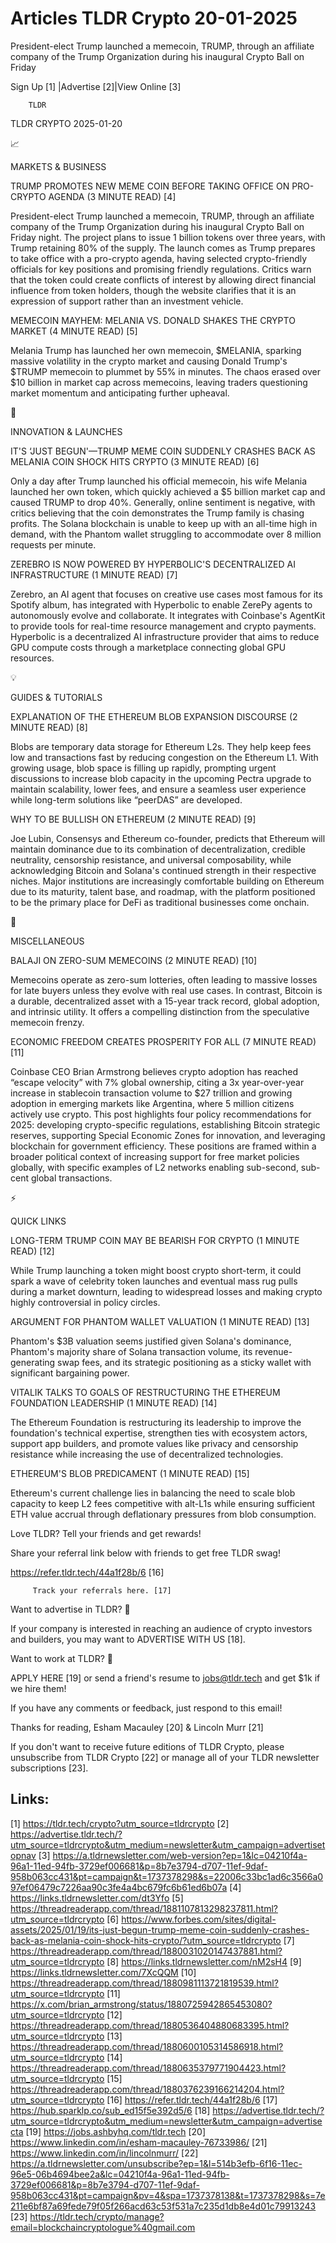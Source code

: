 # Articles TLDR Crypto 20-01-2025

President-elect Trump launched a memecoin, TRUMP, through an affiliate
company of the Trump Organization during his inaugural Crypto Ball on
Friday ‌ ‌ ‌ ‌ ‌ ‌ ‌ ‌ ‌ ‌ ‌ ‌ ‌ ‌ ‌ ‌ ‌ ‌ ‌ ‌ ‌ ‌ ‌ ‌ ‌ ‌  ‌ ‌ ‌ ‌ ‌ ‌ ‌ ‌ ‌ ‌ ‌ ‌ ‌ ‌ ‌ ‌ ‌ ‌ ‌ ‌ ‌ ‌ ‌ ‌ ‌ ‌ 


 Sign Up [1] |Advertise [2]|View Online [3] 

		TLDR 

TLDR CRYPTO 2025-01-20

📈 

MARKETS & BUSINESS

 TRUMP PROMOTES NEW MEME COIN BEFORE TAKING OFFICE ON PRO-CRYPTO
AGENDA (3 MINUTE READ) [4] 

 President-elect Trump launched a memecoin, TRUMP, through an
affiliate company of the Trump Organization during his inaugural
Crypto Ball on Friday night. The project plans to issue 1 billion
tokens over three years, with Trump retaining 80% of the supply. The
launch comes as Trump prepares to take office with a pro-crypto
agenda, having selected crypto-friendly officials for key positions
and promising friendly regulations. Critics warn that the token could
create conflicts of interest by allowing direct financial influence
from token holders, though the website clarifies that it is an
expression of support rather than an investment vehicle. 

 MEMECOIN MAYHEM: MELANIA VS. DONALD SHAKES THE CRYPTO MARKET (4
MINUTE READ) [5] 

 Melania Trump has launched her own memecoin, $MELANIA, sparking
massive volatility in the crypto market and causing Donald Trump's
$TRUMP memecoin to plummet by 55% in minutes. The chaos erased over
$10 billion in market cap across memecoins, leaving traders
questioning market momentum and anticipating further upheaval. 

🚀 

INNOVATION & LAUNCHES

 IT'S ‘JUST BEGUN'—TRUMP MEME COIN SUDDENLY CRASHES BACK AS
MELANIA COIN SHOCK HITS CRYPTO (3 MINUTE READ) [6] 

 Only a day after Trump launched his official memecoin, his wife
Melania launched her own token, which quickly achieved a $5 billion
market cap and caused TRUMP to drop 40%. Generally, online sentiment
is negative, with critics believing that the coin demonstrates the
Trump family is chasing profits. The Solana blockchain is unable to
keep up with an all-time high in demand, with the Phantom wallet
struggling to accommodate over 8 million requests per minute. 

 ZEREBRO IS NOW POWERED BY HYPERBOLIC'S DECENTRALIZED AI
INFRASTRUCTURE (1 MINUTE READ) [7] 

 Zerebro, an AI agent that focuses on creative use cases most famous
for its Spotify album, has integrated with Hyperbolic to enable ZerePy
agents to autonomously evolve and collaborate. It integrates with
Coinbase's AgentKit to provide tools for real-time resource management
and crypto payments. Hyperbolic is a decentralized AI infrastructure
provider that aims to reduce GPU compute costs through a marketplace
connecting global GPU resources. 

💡 

GUIDES & TUTORIALS

 EXPLANATION OF THE ETHEREUM BLOB EXPANSION DISCOURSE (2 MINUTE READ)
[8] 

 Blobs are temporary data storage for Ethereum L2s. They help keep
fees low and transactions fast by reducing congestion on the Ethereum
L1. With growing usage, blob space is filling up rapidly, prompting
urgent discussions to increase blob capacity in the upcoming Pectra
upgrade to maintain scalability, lower fees, and ensure a seamless
user experience while long-term solutions like “peerDAS” are
developed. 

 WHY TO BE BULLISH ON ETHEREUM (2 MINUTE READ) [9] 

 Joe Lubin, Consensys and Ethereum co-founder, predicts that Ethereum
will maintain dominance due to its combination of decentralization,
credible neutrality, censorship resistance, and universal
composability, while acknowledging Bitcoin and Solana's continued
strength in their respective niches. Major institutions are
increasingly comfortable building on Ethereum due to its maturity,
talent base, and roadmap, with the platform positioned to be the
primary place for DeFi as traditional businesses come onchain. 

🦄 

MISCELLANEOUS

 BALAJI ON ZERO-SUM MEMECOINS (2 MINUTE READ) [10] 

 Memecoins operate as zero-sum lotteries, often leading to massive
losses for late buyers unless they evolve with real use cases. In
contrast, Bitcoin is a durable, decentralized asset with a 15-year
track record, global adoption, and intrinsic utility. It offers a
compelling distinction from the speculative memecoin frenzy. 

 ECONOMIC FREEDOM CREATES PROSPERITY FOR ALL (7 MINUTE READ) [11] 

 Coinbase CEO Brian Armstrong believes crypto adoption has reached
“escape velocity” with 7% global ownership, citing a 3x
year-over-year increase in stablecoin transaction volume to $27
trillion and growing adoption in emerging markets like Argentina,
where 5 million citizens actively use crypto. This post highlights
four policy recommendations for 2025: developing crypto-specific
regulations, establishing Bitcoin strategic reserves, supporting
Special Economic Zones for innovation, and leveraging blockchain for
government efficiency. These positions are framed within a broader
political context of increasing support for free market policies
globally, with specific examples of L2 networks enabling sub-second,
sub-cent global transactions. 

⚡ 

QUICK LINKS

 LONG-TERM TRUMP COIN MAY BE BEARISH FOR CRYPTO (1 MINUTE READ) [12] 

 While Trump launching a token might boost crypto short-term, it could
spark a wave of celebrity token launches and eventual mass rug pulls
during a market downturn, leading to widespread losses and making
crypto highly controversial in policy circles. 

 ARGUMENT FOR PHANTOM WALLET VALUATION (1 MINUTE READ) [13] 

 Phantom's $3B valuation seems justified given Solana's dominance,
Phantom's majority share of Solana transaction volume, its
revenue-generating swap fees, and its strategic positioning as a
sticky wallet with significant bargaining power. 

 VITALIK TALKS TO GOALS OF RESTRUCTURING THE ETHEREUM FOUNDATION
LEADERSHIP (1 MINUTE READ) [14] 

 The Ethereum Foundation is restructuring its leadership to improve
the foundation's technical expertise, strengthen ties with ecosystem
actors, support app builders, and promote values like privacy and
censorship resistance while increasing the use of decentralized
technologies. 

 ETHEREUM'S BLOB PREDICAMENT (1 MINUTE READ) [15] 

 Ethereum's current challenge lies in balancing the need to scale blob
capacity to keep L2 fees competitive with alt-L1s while ensuring
sufficient ETH value accrual through deflationary pressures from blob
consumption. 

Love TLDR? Tell your friends and get rewards!

 Share your referral link below with friends to get free TLDR swag! 

 https://refer.tldr.tech/44a1f28b/6 [16] 

		 Track your referrals here. [17] 

Want to advertise in TLDR? 📰

 If your company is interested in reaching an audience of crypto
investors and builders, you may want to ADVERTISE WITH US [18]. 

Want to work at TLDR? 💼

 APPLY HERE [19] or send a friend's resume to jobs@tldr.tech and get
$1k if we hire them! 

 If you have any comments or feedback, just respond to this email! 

Thanks for reading, 
Esham Macauley [20] & Lincoln Murr [21] 

If you don't want to receive future editions of TLDR Crypto, please
unsubscribe from TLDR Crypto [22] or manage all of your TLDR
newsletter subscriptions [23]. 

 

Links:
------
[1] https://tldr.tech/crypto?utm_source=tldrcrypto
[2] https://advertise.tldr.tech/?utm_source=tldrcrypto&utm_medium=newsletter&utm_campaign=advertisetopnav
[3] https://a.tldrnewsletter.com/web-version?ep=1&lc=04210f4a-96a1-11ed-94fb-3729ef006681&p=8b7e3794-d707-11ef-9daf-958b063cc431&pt=campaign&t=1737378298&s=22006c33bc1ad6c3566a097ef06479c7226aa90c3fe4a4bc679fc6b61ed6b07a
[4] https://links.tldrnewsletter.com/dt3Yfo
[5] https://threadreaderapp.com/thread/1881107813298237811.html?utm_source=tldrcrypto
[6] https://www.forbes.com/sites/digital-assets/2025/01/19/its-just-begun-trump-meme-coin-suddenly-crashes-back-as-melania-coin-shock-hits-crypto/?utm_source=tldrcrypto
[7] https://threadreaderapp.com/thread/1880031020147437881.html?utm_source=tldrcrypto
[8] https://links.tldrnewsletter.com/nM2sH4
[9] https://links.tldrnewsletter.com/7XcQQM
[10] https://threadreaderapp.com/thread/1880981113721819539.html?utm_source=tldrcrypto
[11] https://x.com/brian_armstrong/status/1880725942865453080?utm_source=tldrcrypto
[12] https://threadreaderapp.com/thread/1880536404880683395.html?utm_source=tldrcrypto
[13] https://threadreaderapp.com/thread/1880600105314586918.html?utm_source=tldrcrypto
[14] https://threadreaderapp.com/thread/1880635379771904423.html?utm_source=tldrcrypto
[15] https://threadreaderapp.com/thread/1880376239166214204.html?utm_source=tldrcrypto
[16] https://refer.tldr.tech/44a1f28b/6
[17] https://hub.sparklp.co/sub_ed15f5e392d5/6
[18] https://advertise.tldr.tech/?utm_source=tldrcrypto&utm_medium=newsletter&utm_campaign=advertisecta
[19] https://jobs.ashbyhq.com/tldr.tech
[20] https://www.linkedin.com/in/esham-macauley-76733986/
[21] https://www.linkedin.com/in/lincolnmurr/
[22] https://a.tldrnewsletter.com/unsubscribe?ep=1&l=514b3efb-6f16-11ec-96e5-06b4694bee2a&lc=04210f4a-96a1-11ed-94fb-3729ef006681&p=8b7e3794-d707-11ef-9daf-958b063cc431&pt=campaign&pv=4&spa=1737378138&t=1737378298&s=7e211e6bf87a69fede79f05f266acd63c53f531a7c235d1db8e4d01c79913243
[23] https://tldr.tech/crypto/manage?email=blockchaincryptologue%40gmail.com